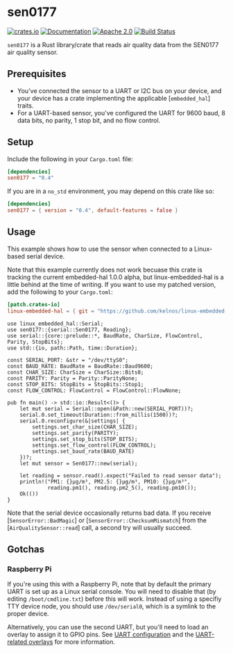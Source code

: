 # sen0177

[![crates.io][crates-shield]][crates-url]
[![Documentation][docs-shield]][docs-url]
[![Apache 2.0][license-shield]][license-url]
[![Build Status][build-shield]][build-url]

`sen0177` is a Rust library/crate that reads air quality data from the
SEN0177 air quality sensor.

## Prerequisites

* You've connected the sensor to a UART or I2C bus on your device, and
  your device has a crate implementing the applicable [`embedded_hal`]
  traits.
* For a UART-based sensor, you've configured the UART for 9600 baud, 8
  data bits, no parity, 1 stop bit, and no flow control.

## Setup

Include the following in your `Cargo.toml` file:

```toml
[dependencies]
sen0177 = "0.4"
```

If you are in a `no_std` environment, you may depend on this crate like so:

```toml
[dependencies]
sen0177 = { version = "0.4", default-features = false }
```

## Usage

This example shows how to use the sensor when connected to a Linux-
based serial device.

Note that this example currently does not work becuase this crate is
tracking the current embedded-hal 1.0.0 alpha, but linux-embedded-hal
is a little behind at the time of writing.  If you want to use my patched
version, add the following to your `Cargo.toml`:

```toml
[patch.crates-io]
linux-embedded-hal = { git = "https://github.com/kelnos/linux-embedded-hal.git", branch = "embedded-hal-1.0.0-alpha.8" }
```

```rust,no_run,ignore
use linux_embedded_hal::Serial;
use sen0177::{serial::Sen0177, Reading};
use serial::{core::prelude::*, BaudRate, CharSize, FlowControl, Parity, StopBits};
use std::{io, path::Path, time::Duration};

const SERIAL_PORT: &str = "/dev/ttyS0";
const BAUD_RATE: BaudRate = BaudRate::Baud9600;
const CHAR_SIZE: CharSize = CharSize::Bits8;
const PARITY: Parity = Parity::ParityNone;
const STOP_BITS: StopBits = StopBits::Stop1;
const FLOW_CONTROL: FlowControl = FlowControl::FlowNone;

pub fn main() -> std::io::Result<()> {
    let mut serial = Serial::open(&Path::new(SERIAL_PORT))?;
    serial.0.set_timeout(Duration::from_millis(1500))?;
    serial.0.reconfigure(&|settings| {
        settings.set_char_size(CHAR_SIZE);
        settings.set_parity(PARITY);
        settings.set_stop_bits(STOP_BITS);
        settings.set_flow_control(FLOW_CONTROL);
        settings.set_baud_rate(BAUD_RATE)
    })?;
    let mut sensor = Sen0177::new(serial);

    let reading = sensor.read().expect("Failed to read sensor data");
    println!("PM1: {}µg/m³, PM2.5: {}µg/m³, PM10: {}µg/m³",
             reading.pm1(), reading.pm2_5(), reading.pm10());
    Ok(())
}
```

Note that the serial device occasionally returns bad data.  If you
receive [`SensorError::BadMagic`] or [`SensorError::ChecksumMismatch`]
from the [`AirQualitySensor::read`] call, a second try will usually succeed.

## Gotchas

### Raspberry Pi

If you're using this with a Raspberry Pi, note that by default the
primary UART is set up as a Linux serial console.  You will need
to disable that (by editing `/boot/cmdline.txt`) before this will work.
Instead of using a specifiy TTY device node, you should use
`/dev/serial0`, which is a symlink to the proper device.

Alternatively, you can use the second UART, but you'll need to load an
overlay to assign it to GPIO pins.  See [UART
configuration](https://www.raspberrypi.org/documentation/configuration/uart.md)
and the [UART-related
overlays](https://www.raspberrypi.org/documentation/configuration/uart.md)
for more information.

[crates-shield]: https://img.shields.io/crates/v/sen0177.svg
[crates-url]: https://crates.io/crates/sen0177
[docs-shield]: https://docs.rs/sen0177/badge.svg
[docs-url]: https://docs.rs/sen0177
[license-shield]: https://img.shields.io/crates/l/sen0177.svg
[license-url]: https://github.com/kelnos/sen0177-rs/blob/master/LICENSE
[build-shield]: https://img.shields.io/github/workflow/status/kelnos/sen0177-rs/CI
[build-url]: https://github.com/kelnos/sen0177-rs/actions

